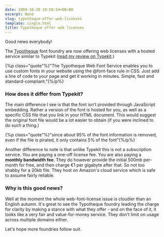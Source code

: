 ```yaml
---
date: 2009-10-20 19:50:54+00:00
excerpt: None
slug: typotheque-offer-web-licenses
template: single.html
title: Typotheque offer web licenses
---
```


Good news everybody!

The [Typotheque](http://www.typotheque.com/webfonts) font foundry are now offering web licenses with a hosted service similar to Typekit ([read my review on Typekit](/2009/09/19/typekit/).)


{%p class="quote"%}"The Typotheque Web Font Service enables you to use custom fonts in your website using the @font-face rule in CSS. Just add a line of code to your page and get it working in minutes. Simple, fast and standard-compliant."{%/p%}


### How does it differ from Typekit?

The main difference I see is that the font isn't provided through JavaScript embedding. Rather a version of the font is hosted for you, as well as a specific CSS file that you link in your HTML document. This would suggest the original font file would be a lot easier to obtain (if you were inclined  to do such a thing.)


{%p class="quote"%}"since about 95% of the font information is removed, even if the file is pirated, it only contains 5% of the font"{%/p%}


Another difference to note is that unlike Typekit this is not a subscription service. You are paying a one-off license fee. You are also paying a **monthly bandwidth fee**. They do however provide the initial 500mb per-month for free, and then charge €1 per gigabyte after that. So not too shabby for a 20kb file. They host on Amazon's cloud service which is safe to assume fairly reliable.

### Why is this good news?

Well at the moment the whole web-font-license issue is cloudier than an English autumn. It's great to see the Typotheque foundry leading the charge for clarity by making a stance with what they offer - and on the face of it, it looks like a very fair and value-for-money service. They don't limit on usage across multiple domains either.

Let's hope more foundries follow suit.

